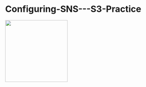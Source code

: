 # Configuring-SNS---S3-Practice

<img src="https://github.com/gowtthamm/Configuring-SNS---S3-Practice/blob/0d892994f71686de97a779dfe4d633942bec1c6e/SNS%20to%20S3.jpeg" width="200" height="200" />
